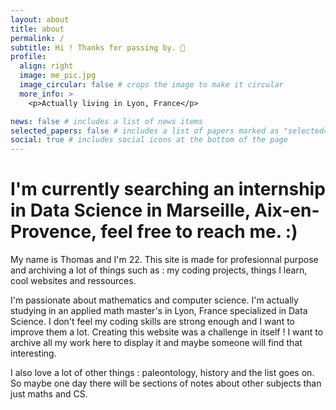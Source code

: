 ```yaml
---
layout: about
title: about
permalink: /
subtitle: Hi ! Thanks for passing by. 👋 
profile:
  align: right
  image: me_pic.jpg
  image_circular: false # crops the image to make it circular
  more_info: >
    <p>Actually living in Lyon, France</p>

news: false # includes a list of news items
selected_papers: false # includes a list of papers marked as "selected={true}"
social: true # includes social icons at the bottom of the page
---
```


# **I'm currently searching an internship in Data Science in Marseille, Aix-en-Provence, feel free to reach me. :)**

My name is Thomas and I'm 22. This site is made for profesionnal purpose and archiving a lot of things such as : my coding projects, things I learn, cool websites and ressources. 

I'm passionate about mathematics and computer science. I'm actually studying in an applied math master's in Lyon, France specialized in Data Science. I don't feel my coding skills are strong enough and I want to improve them a lot. Creating this website was a challenge in itself ! I want to archive all my work here to display it and maybe someone will find that interesting. 

I also love a lot of other things : paleontology, history and the list goes on. So maybe one day there will be sections of notes about other subjects than just maths and CS. 